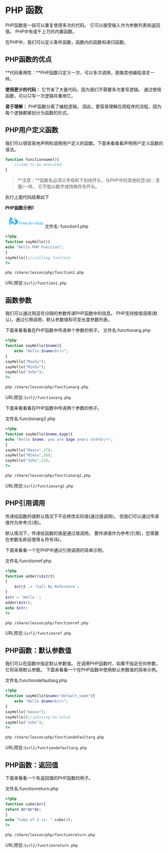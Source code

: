 # PHP 函数

PHP函数是一段可以重复使用多次的代码。 它可以接受输入作为参数列表和返回值。 PHP中有成千上万的内置函数。

在PHP中，我们可以定义条件函数，函数内的函数和递归函数。

## PHP函数的优点

**代码重用性：**PHP函数只定义一次，可以多次调用，就像其他编程语言一样。

**使用更少的代码：** 它节省了大量代码，因为我们不需要多次重写逻辑。 通过使用函数，可以只写一次逻辑并重用它。

**易于理解：** PHP函数分离了编程逻辑。 因此，更容易理解应用程序的流程，因为每个逻辑都被划分为函数的形式。

## PHP用户定义函数

我们可以很容易地声明和调用用户定义的函数。下面来看看看声明用户定义函数的语法。

```php
function functionname(){  
    //code to be executed  
}
```

> **注意：**函数名必须以字母和下划线开头，与PHP中的其他标签(如：变量)一样。 它不能以数字或特殊符号开头。

执行上面代码结果如下

**PHP函数示例1**

![./setup.html](./images/env.png)文件名: function1.php

```php
<?php  
function sayHello(){  
echo "Hello PHP Function";  
}  
sayHello();//calling function  
?>
```

```bash
php /share/lesson/php/function1.php
```

URL预览:`{url}/function1.php`

## 函数参数

我们可以通过用逗号分隔的参数传递PHP函数中的信息。
PHP支持按值调用(默认)，通过引用调用，默认参数值和可变长度参数列表。

下面来看看看在PHP函数中传递单个参数的例子。
文件名:functionarg.php

```php
<?php  
function sayHello($name){  
    echo "Hello $name<br/>";  
}  
sayHello("MaxSu");  
sayHello("MinSu");  
sayHello("John");  
?>
```

```bash
php /share/lesson/php/functionarg.php
```

URL预览:`{url}/functionarg.php`

下面来看看看在PHP函数中传递两个参数的例子。

文件名:functionarg2.php

```php
<?php  
function sayHello($name,$age){  
echo "Hello $name, you are $age years old<br/>";  
}  
sayHello("Maxsu",27);  
sayHello("Minsu",26);  
sayHello("John",23);  
?>
```

```bash
php /share/lesson/php/functionarg2.php
```

URL预览:`{url}/functionarg2.php`

## PHP引用调用

传递给函数的值默认情况下不会修改实际值(通过值调用)。 但我们可以通过传递值作为参考(引用)。

默认情况下，传递给函数的值是通过值调用。 要传递值作为参考(引用)，您需要在参数名称前使用＆符号(&)。

下面来看看一个在PHP中通过引用调用的简单示例。

文件名:functionref.php

```php
<?php  
function adder(&$str2)  
{  
    $str2 .= 'Call By Reference';  
}  
$str = 'Hello ';  
adder($str);  
echo $str;  
?>
```

```bash
php /share/lesson/php/functionref.php
```

URL预览:`{url}/functionref.php`

## PHP函数：默认参数值

我们可以在函数中指定默认参数值。 在调用PHP函数时，如果不指定任何参数，它将采用默认参数。 下面来看看一个在PHP函数中使用默认参数值的简单示例。

文件名:functiondefaultarg.php

```php
<?php  
function sayHello($name="default_name"){  
    echo "Hello $name<br/>";  
}  
sayHello("maxsu");  
sayHello();//passing no value  
sayHello("John");  
?>
```

```bash
php /share/lesson/php/functiondefaultarg.php
```

URL预览:`{url}/functiondefaultarg.php`

## PHP函数：返回值

下面来看看一个有返回值的PHP函数的例子。

文件名:functionreturn.php

```php
<?php  
function cube($n){  
return $n*$n*$n;  
}  
echo "Cube of 3 is: ".cube(3);  
?>
```

```bash
php /share/lesson/php/functionreturn.php
```

URL预览:`{url}/functionreturn.php`
